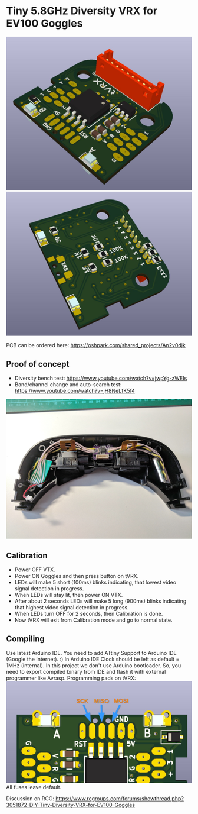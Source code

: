 # Tiny 5.8GHz Diversity VRX for EV100 Goggles

![Virtual PCB](Images/PCB_KiCad1.jpg)
![Virtual PCB](Images/PCB_KiCad2.jpg)

PCB can be ordered here: https://oshpark.com/shared_projects/An2v0djk

## Proof of concept
- Diversity bench test: https://www.youtube.com/watch?v=jwpYg-zWEIs
- Band/channel change and auto-search test: https://www.youtube.com/watch?v=jH8NeLfK5f4

![EV100 Inside](Images/tVRX_fitting.jpg)

## Calibration
- Power OFF VTX.
- Power ON Goggles and then press button on tVRX.
- LEDs will make 5 short (100ms) blinks indicating, that lowest video signal detection in progress.
- When LEDs will stay lit, then power ON VTX.
- After about 2 seconds LEDs will make 5 long (900ms) blinks indicating that highest video signal detection in progress.
- When LEDs turn OFF for 2 seconds, then Calibration is done.
- Now tVRX will exit from Calibration mode and go to normal state.

## Compiling
Use latest Arduino IDE.
You need to add ATtiny Support to Arduino IDE (Google the Internet). :)
In Arduino IDE Clock should be left as default = 1MHz (internal).
In this project we don't use Arduino bootloader. So, you need to export compiled binary from IDE and flash it with external programmer like Avrasp.
Programming pads on tVRX:
![tVRX ISP](Images/tVRX_isp.jpg)
All fuses leave default.

Discussion on RCG: https://www.rcgroups.com/forums/showthread.php?3051872-DIY-Tiny-Diversity-VRX-for-EV100-Goggles
